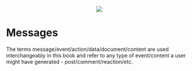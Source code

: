 <div style="text-align: center;">
    <img src="https://png.pngitem.com/pimgs/s/207-2073499_translate-platform-from-english-to-spanish-work-in.png">
</div>

# Messages

The terms message/event/action/data/document/content are used interchangeably in this book and refer to any type of event/content a user might have generated - post/comment/reaction/etc.

<!-- TODO: take stuff form the other messages.md doc

signal/noise ratio - message types & why we shouldn't wait for AI classification

- fallback/default presentation/rendering - how to display content if an application doesn't support a new activity type

tag type: disprove/correct - to combat misinformation & help crowdsource truth?

Why Headjack won't fall victim to stagnation and being stuck in time with this open standard and sort-of federation
https://signal.org/blog/the-ecosystem-is-moving/
- because messages will have default renderability
- because you'll always be able to click on items that your application cannot display properly and go to the application that produced them and see them properly

message type/format: price predictions with percentage possibilities, so that later reputations can be plotted based on the message type

tag type idea: prediction, and later with oracles credibility & track records could be automated



Announcement type

Pluggable visualization of different message types - configurable with styling


on editing messages:
https://twitter.com/VitalikButerin/status/1575890520403869696



if message headers (where the URI is) also contain the content hash then one service could save only the headers & blob merkle tree without the content and then other apps that don't want to store that data but store only the actual contents could request the blob merkle proofs for a given URI
we can have a 1-of-n storage for these proofs



https://en.wikipedia.org/wiki/Resource_Description_Framework
https://en.wikipedia.org/wiki/RDFa



https://spec.dsnp.org/DSNP/Announcements.html

- protobuf (protocol buffers) for message types?
- flatbuffers?
    https://en.wikipedia.org/wiki/FlatBuffers
- apache thrift? https://thrift.apache.org/
https://github.com/farcasterxyz/hub/issues/430
https://twitter.com/varunsrin/status/1617294606651260930



https://www.blockchaincommons.com/introduction/Envelope-Intro/
Introduction to Envelopes
https://www.youtube.com/watch?v=tQ9SPek0mnI
Introduction to Gordian Envelope
https://www.youtube.com/watch?v=OcnpYqHn8NQ
Gordian Envelope Diffing
https://www.youtube.com/watch?v=kXk_XTACqh8
Gordian Architecture: Why CBOR?
https://www.youtube.com/watch?v=uoD5_Vr6qzw

https://www.blockchaincommons.com/introduction/Why-CBOR/
https://docs.rs/dcbor/latest/dcbor/
https://www.google.com/search?q=CBOR&oq=CBOR&aqs=chrome..69i57j46i199i465i512j0i512l3j0i10i512j0i512l4.132j0j7&sourceid=chrome&ie=UTF-8


Farcaster Messages
https://hackmd.io/@farcasterxyz/ry2ff0lEj


Activity Streams formats?
https://spec.dsnp.org/ActivityContent/Overview.html



revisions of messages (edit/delete)
https://github.com/regular/ssb-revisions

New polling/info contribution ways
polling message type

TODO: look at Data models in ceramic!

“pit X vs Y”

shortcuts/links/references?

tombstone message
https://spec.dsnp.org/DSNP/Identity.html#retroactive-revocation-of-delegation

subreddits would be implemented by a special message type with a tag for the subreddit that people are posting into

updates to old post...
    - how would old unique URLs to the original posts get updated?
multiple edit events in parallel to the same original message? a fork? :|



update to post - as a diff, with different kinds of diff algos?

dislike button/protocol/spec? ⇒ reactions

https://en.wikipedia.org/wiki/Ontology_(information_science)
https://en.wikipedia.org/wiki/Web_Ontology_Language
https://en.wikipedia.org/wiki/Concept_map
https://en.wikipedia.org/wiki/Semantic_network

https://en.wikipedia.org/wiki/Resource_Description_Framework

https://en.wikipedia.org/wiki/Microformat

https://en.wikipedia.org/wiki/Media_type

Post/rt/tag/mention/comment/quote/reply

concern: message standards...

https://schema.org/

https://en.wikipedia.org/wiki/Data_model

new types of messages get an on-chain ID so subscriptions are integer-based


messages contain their URIs and also a local timestamp - although that could be spoofed. It is however useful for ordering things in certain cases

also contain the current block height in addition to a unix timestamp

- not yet anchored content from one application can refer to other not yet anchored content from another application and then the anchors could be in such an order that an event references another event in a future block (because apps can share activity before it being anchored).
    - could this problem be ignored?




the <application_id>/<application_nonce> is embedded in a message that's being signed through an application/IDM such that it cannot suffer from a replay attack

- if a reply message has the URI to the original in non canonical form it would be harder for infrastructure to match those - it would have to translate the string URI to a number URI


Message type about binding something to a financial blockchain and making it illegal for the original creator to make a delete message - all exchange of ownership happens on the financial chain


- look into serialization formats & SSZ: https://twitter.com/varunsrin/status/1580710315175530496


message type: amplification - a type of proposal for others to follow someone as well
https://hackmd.io/IP-8snyMQfOGxV3LUjlJbA


https://ctzn.network/schemas
https://github.com/bluelinklabs/ctzn/tree/master/schemas



https://en.wikipedia.org/wiki/JSON-LD

constraints for messages - cannot be edited/deleted from another application? or it can?

https://atproto.com/guides/lexicon



open graph?
https://ogp.me/




-->
